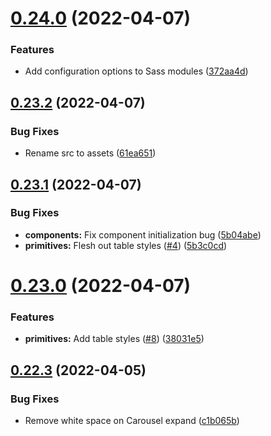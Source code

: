 # [0.24.0](https://github.com/jacecotton/tcds/compare/v0.23.2...v0.24.0) (2022-04-07)


### Features

* Add configuration options to Sass modules ([372aa4d](https://github.com/jacecotton/tcds/commit/372aa4d97562bf9af729677aa86de5a236373131))



## [0.23.2](https://github.com/jacecotton/tcds/compare/v0.23.1...v0.23.2) (2022-04-07)


### Bug Fixes

* Rename src to assets ([61ea651](https://github.com/jacecotton/tcds/commit/61ea651a6d07ce4951d91f2a362fe1b17ecd8db4))



## [0.23.1](https://github.com/jacecotton/tcds/compare/v0.23.0...v0.23.1) (2022-04-07)


### Bug Fixes

* **components:** Fix component initialization bug ([5b04abe](https://github.com/jacecotton/tcds/commit/5b04abe03584a9e34410636971f0e1f7417f50c9))
* **primitives:** Flesh out table styles ([#4](https://github.com/jacecotton/tcds/issues/4)) ([5b3c0cd](https://github.com/jacecotton/tcds/commit/5b3c0cd9aed3c1c2d368275b3952eaf5c21bd8ed))



# [0.23.0](https://github.com/jacecotton/tcds/compare/v0.22.3...v0.23.0) (2022-04-07)


### Features

* **primitives:** Add table styles ([#8](https://github.com/jacecotton/tcds/issues/8)) ([38031e5](https://github.com/jacecotton/tcds/commit/38031e5a78c6f8240bfa3a90b3504872a5fddecc))



## [0.22.3](https://github.com/jacecotton/tcds/compare/v0.22.2...v0.22.3) (2022-04-05)


### Bug Fixes

* Remove white space on Carousel expand ([c1b065b](https://github.com/jacecotton/tcds/commit/c1b065bac7f66e914a90abc4df36c02fd2c4b6d7))



